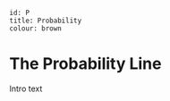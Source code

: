 ````
id: P
title: Probability
colour: brown
````

The Probability Line
================

Intro text

